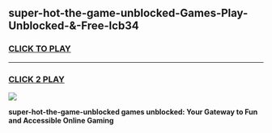 
## super-hot-the-game-unblocked-Games-Play-Unblocked-&-Free-lcb34
<h3>
<a href="https://premium76.site?title=super-hot-the-game-unblocked&ref=24A">CLICK TO PLAY</a></h3>
<hr>

<h3>
<a href="https://premium76.site?title=super-hot-the-game-unblocked&ref=24A">CLICK 2 PLAY</a>
  
</h3>

<a href="https://premium76.site?title=super-hot-the-game-unblocked&ref=24A"><img src="https://clearcache.store/games.png"></a>


**super-hot-the-game-unblocked games unblocked: Your Gateway to Fun and Accessible Online Gaming**
